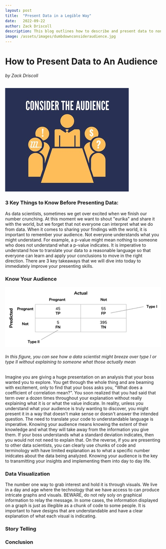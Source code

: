 ```yaml
---
layout: post
title:  "Present Data in a Legible Way"
date:   2022-09-22
author: Zack Driscoll
description: This blog outlines how to describe and present data to non-data scientists.
image: /assets/images/dumbdownconsideraudience.jpg
---
```


# How to Present Data to An Audience
###### by Zack Driscoll

![Test Image](https://raw.githubusercontent.com/zadriscoll/stat386-projects/main/assets/images/dumbdownconsideraudience.jpg)

### 3 Key Things to Know Before Presenting Data:
As data scientists, sometimes we get over excited when we finish our number crunching. At this moment we want to shout "eurika" and share it with the world, but we forget that not everyone can interpret what we do from data. When it comes to sharing your findings with the world, it is important to remember your audience. Not everyone understands what you might understand. For example, a p-value might mean nothing to someone who does not understand what a p-value indicates. It is imperative to understand how to translate your data to a reasonable language so that everyone can learn and apply your conclusions to move in the right direction. There are 3 key takeaways that we will dive into today to immediately improve your presenting skills. 

### Know Your Audience
![Test Image](https://raw.githubusercontent.com/zadriscoll/stat386-projects/main/assets/images/confused.png)
   ###### *In this figure, you can see how a data scientist might breeze over type I or type II without explaining to someone what those actually mean*
Imagine you are giving a huge presentation on an analysis that your boss wanted you to explore. You get through the whole thing and are beaming with excitement, only to find that your boss asks you, "What does a coefficient of correlation mean?". You soon realized that you had said that term over a dozen times throughout your explanation without really explaining what it is or what the value indicate. In reality, unless you understand what your audience is truly wanting to discover, you might present it in a way that doesn't make sense or doesn't answer the intended question. The need to translate your code to understandable language is imperative. Knowing your audience means knowing the extent of their knowledge and what they will take away from the information you give them. If your boss understands what a standard deviation indicates, then you would not not need to explain that. On the reverse, if you are presenting to other data scientists, you can clearly use chunks of code and terminology with have limited explanation as to what a specific number inidcates about the data being analyzed. Knowing your audience is the key to transmitting your insights and implementing them into day to day life. 

### Data Visualization
The number one way to grab interest and hold it is through visuals. We live in a day and age where the technology that we have access to can produce intricate graphs and visuals. BEWARE, do not rely soly on graphical information to relay the message. In some cases, the information displayed on a graph is just as illegible as a chunk of code to some people. It is important to have designs that are understandable and have a clear explanation of what each visual is indicating.  


### Story Telling

### Conclusion
